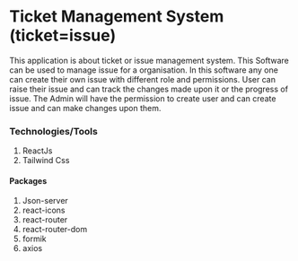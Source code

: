 # Ticket Management System (ticket=issue)

This application is about ticket or issue management system. This Software can be used to manage issue for a organisation. In this software any one can create their own issue with different role and permissions. User can raise their issue and can track the changes made upon it or the progress of issue. The Admin will have the permission to create user and can create issue and can make changes upon them.

### Technologies/Tools

1. ReactJs
2. Tailwind Css

#### Packages

1. Json-server
2. react-icons
3. react-router
4. react-router-dom
5. formik
6. axios

